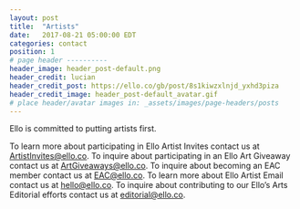 ```yaml
---
layout: post
title:  "Artists"
date:   2017-08-21 05:00:00 EDT
categories: contact
position: 1
# page header ----------
header_image: header_post-default.png
header_credit: lucian
header_credit_post: https://ello.co/gb/post/8s1kiwzxlnjd_yxhd3piza
header_credit_image: header_post-default_avatar.gif
# place header/avatar images in: _assets/images/page-headers/posts
---
```


Ello is committed to putting artists first.

To learn more about participating in Ello Artist Invites contact us at ArtistInvites@ello.co.
To inquire about participating in an Ello Art Giveaway contact us at ArtGiveaways@ello.co.
To inquire about becoming an EAC member contact us at EAC@ello.co.
To learn more about Ello Artist Email contact us at hello@ello.co.
To inquire about contributing to our Ello’s Arts Editorial efforts contact us at editorial@ello.co.
